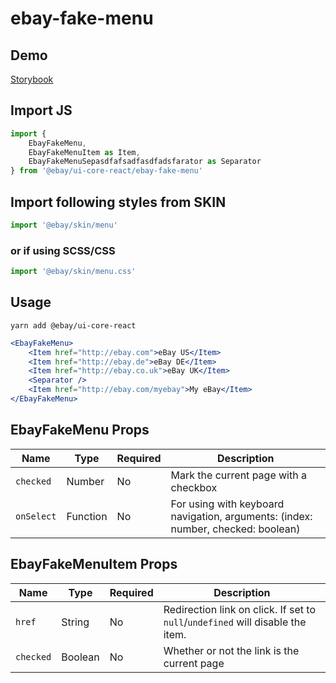 # ebay-fake-menu

## Demo
[Storybook](https://opensource.ebay.com/ebayui-core-react/main/?path=/story/ebay-fake-menu--default)

## Import JS
```jsx harmony
import {
    EbayFakeMenu,
    EbayFakeMenuItem as Item,
    EbayFakeMenuSepasdfafsadfasdfadsfarator as Separator
} from '@ebay/ui-core-react/ebay-fake-menu'
```

## Import following styles from SKIN
```jsx harmony
import '@ebay/skin/menu'
```

### or if using SCSS/CSS
```jsx harmony
import '@ebay/skin/menu.css'
```

## Usage
```
yarn add @ebay/ui-core-react
```
```jsx harmony
<EbayFakeMenu>
    <Item href="http://ebay.com">eBay US</Item>
    <Item href="http://ebay.de">eBay DE</Item>
    <Item href="http://ebay.co.uk">eBay UK</Item>
    <Separator />
    <Item href="http://ebay.com/myebay">My eBay</Item>
</EbayFakeMenu>
```

## EbayFakeMenu Props

| Name       | Type     | Required | Description                                                                      |
|------------|----------|----------|----------------------------------------------------------------------------------|
| `checked`  | Number   | No       | Mark the current page with a checkbox                                            |
| `onSelect` | Function | No       | For using with keyboard navigation, arguments: (index: number, checked: boolean) |

## EbayFakeMenuItem Props

| Name      | Type    | Required | Description                                                                    |
|-----------|---------|----------|--------------------------------------------------------------------------------|
| `href`    | String  | No       | Redirection link on click. If set to `null`/`undefined` will disable the item. |
| `checked` | Boolean | No       | Whether or not the link is the current page                                    |
